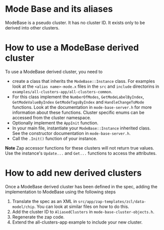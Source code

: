 # Mode Base and its aliases

ModeBase is a pseudo cluster. It has no cluster ID. It exists only to be derived
into other clusters.

# How to use a ModeBase derived cluster

To use a ModeBase derived cluster, you need to

-   create a class that inherits the `ModeBase::Instance` class. For examples
    look at the `<alias name>-mode.x` files in the `src` and `include`
    directorins in `examples/all-clusters-app/all-clusters-common`.
-   For this class implement the `NumberOfModes`, `GetModeLabelByIndex`,
    `GetModeValueByIndex` `GetModeTagsByIndex` and `HandleChangeToMode`
    functions. Look at the documentation in `mode-base-server.h` for more
    information about these functions. Cluster specific enums can be accessed
    from the cluster namespace.
-   Optionally implement the `AppInit` function.
-   In your main file, instantiate your `ModeBase::Instance` inherited class.
    See the constructor documentation in `mode-base-server.h`.
-   Call the `.Init()` function of your instance.

**Note** Zap accessor functions for these clusters will not return true values.
Use the instance's `Update...` and `Get...` functions to access the attributes.

# How to add new derived clusters

Once a ModeBase derived cluster has been defined in the spec, adding the
implementation to ModeBase using the following steps

1.  Translate the spec as an XML in `src/app/zap-templates/zcl/data-model/chip`.
    You can look at similar files on how to do this.
2.  Add the cluster ID to `AliasedClusters` in `mode-base-cluster-objects.h`.
3.  Regenerate the zap code.
4.  Extend the all-clusters-app example to include your new cluster.
